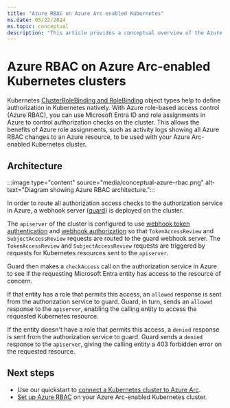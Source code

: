 ```yaml
---
title: "Azure RBAC on Azure Arc-enabled Kubernetes"
ms.date: 05/22/2024
ms.topic: conceptual
description: "This article provides a conceptual overview of the Azure RBAC capability on Azure Arc-enabled Kubernetes."
---
```

# Azure RBAC on Azure Arc-enabled Kubernetes clusters

Kubernetes [ClusterRoleBinding and RoleBinding](https://kubernetes.io/docs/reference/access-authn-authz/rbac/#rolebinding-and-clusterrolebinding) object types help to define authorization in Kubernetes natively. With Azure role-based access control (Azure RBAC), you can use Microsoft Entra ID and role assignments in Azure to control authorization checks on the cluster. This allows the benefits of Azure role assignments, such as activity logs showing all Azure RBAC changes to an Azure resource, to be used with your Azure Arc-enabled Kubernetes cluster.

## Architecture

:::image type="content" source="media/conceptual-azure-rbac.png" alt-text="Diagram showing Azure RBAC architecture.":::

In order to route all authorization access checks to the authorization service in Azure, a webhook server ([guard](https://github.com/appscode/guard)) is deployed on the cluster.

The `apiserver` of the cluster is configured to use [webhook token authentication](https://kubernetes.io/docs/reference/access-authn-authz/authentication/#webhook-token-authentication) and [webhook authorization](https://kubernetes.io/docs/reference/access-authn-authz/webhook/) so that `TokenAccessReview` and `SubjectAccessReview` requests are routed to the guard webhook server. The `TokenAccessReview` and `SubjectAccessReview` requests are triggered by requests for Kubernetes resources sent to the `apiserver`.

Guard then makes a `checkAccess` call on the authorization service in Azure to see if the requesting Microsoft Entra entity has access to the resource of concern.

If that entity has a role that permits this access, an `allowed` response is sent from the authorization service to guard. Guard, in turn, sends an `allowed` response to the `apiserver`, enabling the calling entity to access the requested Kubernetes resource.

If the entity doesn't have a role that permits this access, a `denied` response is sent from the authorization service to guard. Guard sends a `denied` response to the `apiserver`, giving the calling entity a 403 forbidden error on the requested resource.

## Next steps

* Use our quickstart to [connect a Kubernetes cluster to Azure Arc](./quickstart-connect-cluster.md).
* [Set up Azure RBAC](./azure-rbac.md) on your Azure Arc-enabled Kubernetes cluster.
